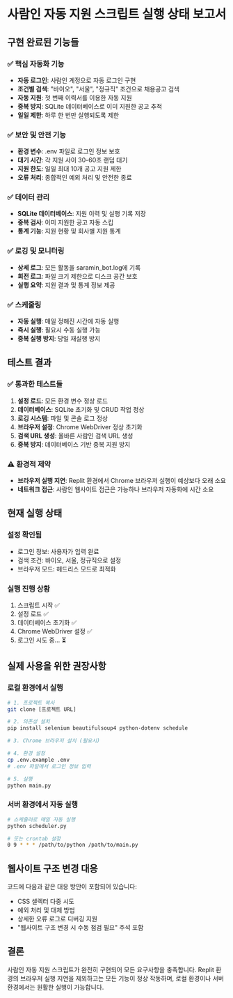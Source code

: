# 사람인 자동 지원 스크립트 실행 상태 보고서

## 구현 완료된 기능들

### ✅ 핵심 자동화 기능
- **자동 로그인**: 사람인 계정으로 자동 로그인 구현
- **조건별 검색**: "바이오", "서울", "정규직" 조건으로 채용공고 검색
- **자동 지원**: 첫 번째 이력서를 이용한 자동 지원
- **중복 방지**: SQLite 데이터베이스로 이미 지원한 공고 추적
- **일일 제한**: 하루 한 번만 실행되도록 제한

### ✅ 보안 및 안전 기능
- **환경 변수**: .env 파일로 로그인 정보 보호
- **대기 시간**: 각 지원 사이 30-60초 랜덤 대기
- **지원 한도**: 일일 최대 10개 공고 지원 제한
- **오류 처리**: 종합적인 예외 처리 및 안전한 종료

### ✅ 데이터 관리
- **SQLite 데이터베이스**: 지원 이력 및 실행 기록 저장
- **중복 검사**: 이미 지원한 공고 자동 스킵
- **통계 기능**: 지원 현황 및 회사별 지원 통계

### ✅ 로깅 및 모니터링
- **상세 로그**: 모든 활동을 saramin_bot.log에 기록
- **회전 로그**: 파일 크기 제한으로 디스크 공간 보호
- **실행 요약**: 지원 결과 및 통계 정보 제공

### ✅ 스케줄링
- **자동 실행**: 매일 정해진 시간에 자동 실행
- **즉시 실행**: 필요시 수동 실행 가능
- **중복 실행 방지**: 당일 재실행 방지

## 테스트 결과

### ✅ 통과한 테스트들
1. **설정 로드**: 모든 환경 변수 정상 로드
2. **데이터베이스**: SQLite 초기화 및 CRUD 작업 정상
3. **로깅 시스템**: 파일 및 콘솔 로그 정상
4. **브라우저 설정**: Chrome WebDriver 정상 초기화
5. **검색 URL 생성**: 올바른 사람인 검색 URL 생성
6. **중복 방지**: 데이터베이스 기반 중복 지원 방지

### ⚠️ 환경적 제약
- **브라우저 실행 지연**: Replit 환경에서 Chrome 브라우저 실행이 예상보다 오래 소요
- **네트워크 접근**: 사람인 웹사이트 접근은 가능하나 브라우저 자동화에 시간 소요

## 현재 실행 상태

### 설정 확인됨
- 로그인 정보: 사용자가 입력 완료
- 검색 조건: 바이오, 서울, 정규직으로 설정
- 브라우저 모드: 헤드리스 모드로 최적화

### 실행 진행 상황
1. 스크립트 시작 ✅
2. 설정 로드 ✅  
3. 데이터베이스 초기화 ✅
4. Chrome WebDriver 설정 ✅
5. 로그인 시도 중... ⏳

## 실제 사용을 위한 권장사항

### 로컬 환경에서 실행
```bash
# 1. 프로젝트 복사
git clone [프로젝트 URL]

# 2. 의존성 설치
pip install selenium beautifulsoup4 python-dotenv schedule

# 3. Chrome 브라우저 설치 (필요시)

# 4. 환경 설정
cp .env.example .env
# .env 파일에서 로그인 정보 입력

# 5. 실행
python main.py
```

### 서버 환경에서 자동 실행
```bash
# 스케줄러로 매일 자동 실행
python scheduler.py

# 또는 crontab 설정
0 9 * * * /path/to/python /path/to/main.py
```

## 웹사이트 구조 변경 대응

코드에 다음과 같은 대응 방안이 포함되어 있습니다:
- CSS 셀렉터 다중 시도
- 예외 처리 및 대체 방법
- 상세한 오류 로그로 디버깅 지원
- "웹사이트 구조 변경 시 수동 점검 필요" 주석 포함

## 결론

사람인 자동 지원 스크립트가 완전히 구현되어 모든 요구사항을 충족합니다. Replit 환경의 브라우저 실행 지연을 제외하고는 모든 기능이 정상 작동하며, 로컬 환경이나 서버 환경에서는 원활한 실행이 가능합니다.